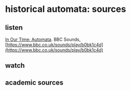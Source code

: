 # historical automata: sources


## listen

[In Our Time: Automata](https://www.bbc.co.uk/sounds/play/b0bk1c4d). BBC Sounds, [https://www.bbc.co.uk/sounds/play/b0bk1c4d](https://www.bbc.co.uk/sounds/play/b0bk1c4d)

## watch



## academic sources